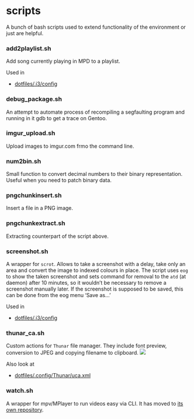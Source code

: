 scripts
=======

A bunch of bash scripts used to extend functionality of the environment or just are helpful.

### add2playlist.sh
Add song currently playing in MPD to a playlist.

Used in
* [dotfiles/.i3/config](https://github.com/deterenkelt/dotfiles/blob/master/.i3/config)

### debug_package.sh
An attempt to automate process of recompiling a segfaulting program and running in it gdb to get a trace on Gentoo.
### imgur_upload.sh
Upload images to imgur.com frmo the command line.
### num2bin.sh
Small function to convert decimal numbers to their binary representation. Useful when you need to patch binary data.
### pngchunkinsert.sh
Insert a file in a PNG image.
### pngchunkextract.sh
Extracting counterpart of the script above.
### screenshot.sh
A wrapper for `scrot`. Allows to take a screenshot with a delay, take only an area and convert the image to indexed colours in place. The script uses `eog` to show the taken screenshot and sets command for removal to the `atd` (at daemon) after 10 minutes, so it wouldn’t be necessary to remove a screenshot manually later. If the screenshot is supposed to be saved, this can be done from the eog menu ‘Save as…’

Used in
* [dotfiles/.i3/config](https://github.com/deterenkelt/dotfiles/blob/master/.i3/config)

### thunar_ca.sh
Custom actions for `Thunar` file manager. They include font preview, conversion to JPEG and copying filename to clipboard.
![](img/thunar_ca.png)

Also look at
* [dotfiles/.config/Thunar/uca.xml](https://github.com/deterenkelt/dotfiles/blob/master/.config/Thunar/uca.xml)

### watch.sh
A wrapper for mpv/MPlayer to run videos easy via CLI.
It has moved to [its own repository](https://github.com/deterenkelt/watchsh).
